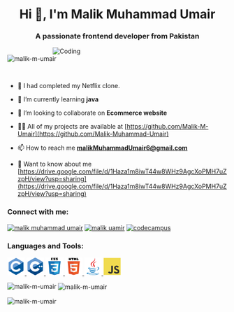 <h1 align="center">Hi 👋, I'm Malik Muhammad Umair</h1>
<h3 align="center">A passionate frontend developer from Pakistan</h3>
<img align="right" alt="Coding" width="400" src="https://thumbs.dreamstime.com/b/coder-programmer-education-information-technology-concept-puzzled-person-learning-code-flat-modern-illustration-isolated-white-312084250.jpg">

<p align="left"> <img src="https://komarev.com/ghpvc/?username=malik-m-umair&label=Profile%20views&color=0e75b6&style=flat" alt="malik-m-umair" /> </p>

<p align="left"> <a href="https://twitter.com/" target="blank"><img src="https://img.shields.io/twitter/follow/?logo=twitter&style=for-the-badge" alt="" /></a> </p>

- 🔭 I had completed my Netflix clone.

- 🌱 I’m currently learning **java**

- 👯 I’m looking to collaborate on **Ecommerce website**

- 👨‍💻 All of my projects are available at [https://github.com/Malik-M-Umair](https://github.com/Malik-Muhammad-Umair)

- 📫 How to reach me **malikMuhammadUmair6@gmail.com**

- 📄 Want to know about me [https://drive.google.com/file/d/1Haza1m8iwT44w8WHz9AgcXoPMH7uZzpH/view?usp=sharing](https://drive.google.com/file/d/1Haza1m8iwT44w8WHz9AgcXoPMH7uZzpH/view?usp=sharing)

<h3 align="left">Connect with me:</h3>
<p align="left">
<a href="https://linkedin.com/in/malik muhammad umair" target="blank"><img align="center" src="https://raw.githubusercontent.com/rahuldkjain/github-profile-readme-generator/master/src/images/icons/Social/linked-in-alt.svg" alt="malik muhammad umair" height="30" width="40" /></a>
<a href="https://fb.com/malik uamir" target="blank"><img align="center" src="https://raw.githubusercontent.com/rahuldkjain/github-profile-readme-generator/master/src/images/icons/Social/facebook.svg" alt="malik uamir" height="30" width="40" /></a>
<a href="https://www.youtube.com/c/codecampus" target="blank"><img align="center" src="https://raw.githubusercontent.com/rahuldkjain/github-profile-readme-generator/master/src/images/icons/Social/youtube.svg" alt="codecampus" height="30" width="40" /></a>
</p>

<h3 align="left">Languages and Tools:</h3>
<p align="left"> <a href="https://www.cprogramming.com/" target="_blank" rel="noreferrer"> <img src="https://raw.githubusercontent.com/devicons/devicon/master/icons/c/c-original.svg" alt="c" width="40" height="40"/> </a> <a href="https://www.w3schools.com/cpp/" target="_blank" rel="noreferrer"> <img src="https://raw.githubusercontent.com/devicons/devicon/master/icons/cplusplus/cplusplus-original.svg" alt="cplusplus" width="40" height="40"/> </a> <a href="https://www.w3schools.com/css/" target="_blank" rel="noreferrer"> <img src="https://raw.githubusercontent.com/devicons/devicon/master/icons/css3/css3-original-wordmark.svg" alt="css3" width="40" height="40"/> </a> <a href="https://www.w3.org/html/" target="_blank" rel="noreferrer"> <img src="https://raw.githubusercontent.com/devicons/devicon/master/icons/html5/html5-original-wordmark.svg" alt="html5" width="40" height="40"/> </a> <a href="https://www.java.com" target="_blank" rel="noreferrer"> <img src="https://raw.githubusercontent.com/devicons/devicon/master/icons/java/java-original.svg" alt="java" width="40" height="40"/> </a> <a href="https://developer.mozilla.org/en-US/docs/Web/JavaScript" target="_blank" rel="noreferrer"> <img src="https://raw.githubusercontent.com/devicons/devicon/master/icons/javascript/javascript-original.svg" alt="javascript" width="40" height="40"/> </a> </p>

<p><img align="left" src="https://github-readme-stats.vercel.app/api/top-langs?username=malik-m-umair&show_icons=true&locale=en&layout=compact" alt="malik-m-umair" /></p>

<p>&nbsp;<img align="center" src="https://github-readme-stats.vercel.app/api?username=malik-m-umair&show_icons=true&locale=en" alt="malik-m-umair" /></p>

<p><img align="center" src="https://github-readme-streak-stats.herokuapp.com/?user=malik-m-umair&" alt="malik-m-umair" /></p>
